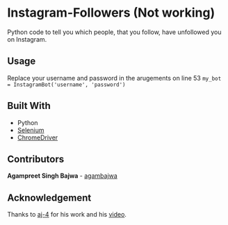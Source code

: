 # Instagram-Followers (Not working)
Python code to tell you which people, that you follow, have unfollowed you on Instagram.

## Usage
Replace your username and password in the arugements on line 53 ```my_bot = InstagramBot('username', 'password')```

## Built With
* Python
* [Selenium](https://www.selenium.dev/)
* [ChromeDriver](https://chromedriver.chromium.org)

## Contributors

**Agampreet Singh Bajwa** - [agambajwa](https://github.com/agambajwa)

## Acknowledgement
Thanks to [aj-4](https://github.com/aj-4) for his work and his [video](https://www.youtube.com/watch?v=d2GBO_QjRlo).

